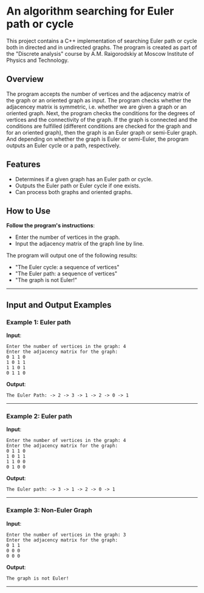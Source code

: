  # An algorithm searching for Euler path or cycle

This project contains a C++ implementation of searching Euler path or cycle both in directed and in undirected graphs. The program is created as part of the "Discrete analysis" course by A.M. Raigorodskiy at Moscow Institute of Physics and Technology.

## Overview
The program accepts the number of vertices and the adjacency matrix of the graph or an oriented graph as input. The program checks whether the adjacencey matrix is symmetric, i.e. whether we are given a graph or an oriented graph. Next, the program checks the conditions for the degrees of vertices and the connectivity of the graph. If the graph is connected and the conditions are fulfilled (different conditions are checked for the graph and for an oriented graph), then the graph is an Euler graph or semi-Euler graph. And depending on whether the graph is Euler or semi-Euler, the program outputs an Euler cycle or a path, respectively.

## Features

- Determines if a given graph has an Euler path or cycle.
- Outputs the Euler path or Euler cycle if one exists.
- Can process both graphs and oriented graphs.

## How to Use

**Follow the program's instructions**:
- Enter the number of vertices in the graph.
- Input the adjacency matrix of the graph line by line.

The program will output one of the following results:
- "The Euler cycle: a sequence of vertices"
- "The Euler path: a sequence of vertices"
- "The graph is not Euler!"

---

## Input and Output Examples

### Example 1: Euler path
**Input**:
```
Enter the number of vertices in the graph: 4
Enter the adjacency matrix for the graph:
0 1 1 0
1 0 1 1
1 1 0 1
0 1 1 0
```

**Output**:
```
The Euler Path: -> 2 -> 3 -> 1 -> 2 -> 0 -> 1
```

---

### Example 2: Euler path
**Input**:
```
Enter the number of vertices in the graph: 4
Enter the adjacency matrix for the graph:
0 1 1 0
1 0 1 1
1 1 0 0
0 1 0 0
```

**Output**:
```
The Euler path: -> 3 -> 1 -> 2 -> 0 -> 1
```

---

### Example 3: Non-Euler Graph
**Input**:
```
Enter the number of vertices in the graph: 3
Enter the adjacency matrix for the graph:
0 1 1
0 0 0
0 0 0
```

**Output**:
```
The graph is not Euler!
```

---
